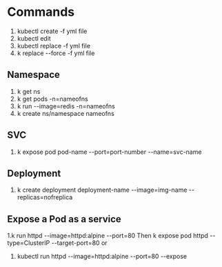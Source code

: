 # Commands

1. kubectl create -f yml file
2. kubectl edit
3. kubectl replace -f yml file
4. k replace --force -f yml file

## Namespace
1. k get ns
2. k get pods -n=nameofns
3. k run <podname> --image=redis -n=nameofns
4. k create ns/namespace nameofns

## SVC
1. k expose pod pod-name --port=port-number --name=svc-name

## Deployment
1. k create deployment deployment-name --image=img-name --replicas=nofreplica

## Expose a Pod as a service

1.k run httpd --image=httpd:alpine --port=80 
Then
k expose pod httpd --type=ClusterIP --target-port=80 
            or
1. kubectl run httpd --image=httpd:alpine --port=80 --expose







